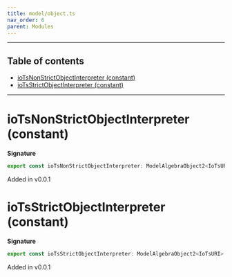 ```yaml
---
title: model/object.ts
nav_order: 6
parent: Modules
---
```


---

<h2 class="text-delta">Table of contents</h2>

- [ioTsNonStrictObjectInterpreter (constant)](#iotsnonstrictobjectinterpreter-constant)
- [ioTsStrictObjectInterpreter (constant)](#iotsstrictobjectinterpreter-constant)

---

# ioTsNonStrictObjectInterpreter (constant)

**Signature**

```ts
export const ioTsNonStrictObjectInterpreter: ModelAlgebraObject2<IoTsURI> = ...
```

Added in v0.0.1

# ioTsStrictObjectInterpreter (constant)

**Signature**

```ts
export const ioTsStrictObjectInterpreter: ModelAlgebraObject2<IoTsURI> = ...
```

Added in v0.0.1
